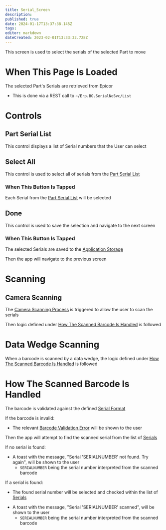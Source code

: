 ```yaml
---
title: Serial_Screen
description: 
published: true
date: 2024-01-17T13:37:38.145Z
tags: 
editor: markdown
dateCreated: 2023-02-01T13:33:32.728Z
---
```


This screen is used to select the serials of the selected Part to move

# When This Page Is Loaded
The selected Part's Serials are retrieved from Epicor
- This is done via a REST call to `~/Erp.BO.SerialNoSvc/List`

# Controls
## Part Serial List
This control displays a list of Serial numbers that the User can select


## Select All
This control is used to select all of serials from the [Part Serial List](#part-serial-list)

### When This Button Is Tapped
Each Serial from the [Part Serial List](#part-serial-list) will be selected


## Done
This control is used to save the selection and navigate to the next screen

### When This Button Is Tapped
The selected Serials are saved to the [Application Storage](../../../Application_Storage.md)

Then the app will navigate to the previous screen


# Scanning
## Camera Scanning
The [Camera Scanning Process](../../../Scanning.md#camera-scanning) is triggered to allow the user to scan the serials

Then logic defined under [How The Scanned Barcode Is Handled](#how-the-scanned-barcode-is-handled) is followed


# Data Wedge Scanning
When a barcode is scanned by a data wedge, the logic defined under [How The Scanned Barcode Is Handled](#how-the-scanned-barcode-is-handled) is followed


# How The Scanned Barcode Is Handled
The barcode is validated against the defined [Serial Format](../../../Scanning.md#serial-format)

If the barcode is invalid:
- The relevant [Barcode Validation Error](../../../Scanning.md#barcode-validation-errors) will be shown to the user

Then the app will attempt to find the scanned serial from the list of [Serials](#part-serial-list)

If no serial is found:
- A toast with the message, "Serial 'SERIALNUMBER' not found. Try again", will be shown to the user
	- `SERIALNUMBER` being the serial number interpreted from the scanned barcode

If a serial is found:
- The found serial number will be selected and checked within the list of [Serials](#part-serial-list)
* A toast with the message, "Serial 'SERIALNUMBER' scanned", will be shown to the user
	* `SERIALNUMBER` being the serial number interpreted from the scanned barcode
